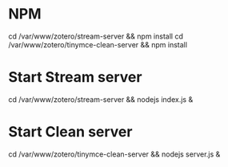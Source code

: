 # NPM
cd /var/www/zotero/stream-server && npm install
cd /var/www/zotero/tinymce-clean-server && npm install

# Start Stream server
cd /var/www/zotero/stream-server && nodejs index.js &

# Start Clean server
cd /var/www/zotero/tinymce-clean-server && nodejs server.js &


